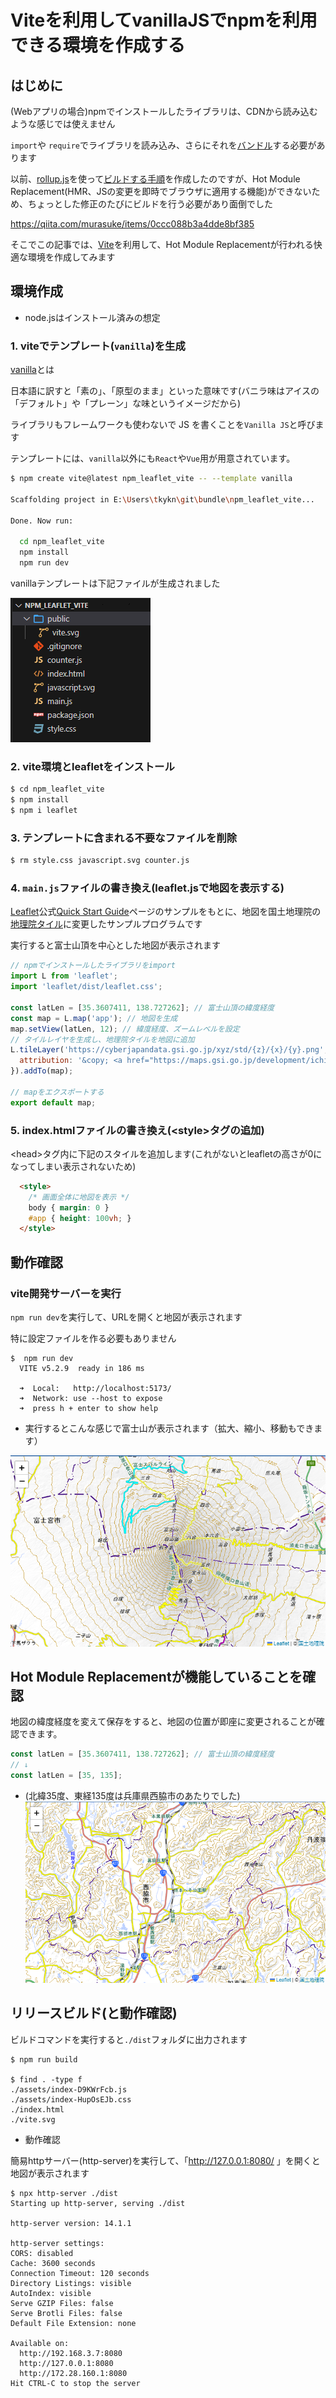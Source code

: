 # Viteを利用してvanillaJSでnpmを利用できる環境を作成する

## はじめに

(Webアプリの場合)npmでインストールしたライブラリは、CDNから読み込むような感じでは使えません

`import`や `require`でライブラリを読み込み、さらにそれを[バンドル](https://qiita.com/kome1996/items/1731e53cfefed79eafcc)する必要があります

以前、[rollup.js](https://rollupjs.org/)を使って[ビルドする手順](https://qiita.com/murasuke/items/0ccc088b3a4dde8bf385)を作成したのですが、Hot Module Replacement(HMR、JSの変更を即時でブラウザに適用する機能)ができないため、ちょっとした修正のたびにビルドを行う必要があり面倒でした

https://qiita.com/murasuke/items/0ccc088b3a4dde8bf385

そこでこの記事では、[Vite](https://ja.vitejs.dev/)を利用して、Hot Module Replacementが行われる快適な環境を作成してみます

## 環境作成

* node.jsはインストール済みの想定

### 1. viteでテンプレート(`vanilla`)を生成

[vanilla](https://ja.wikipedia.org/wiki/%E3%83%90%E3%83%8B%E3%83%A9_(%E3%82%BD%E3%83%95%E3%83%88%E3%82%A6%E3%82%A7%E3%82%A2))とは

日本語に訳すと「素の」、「原型のまま」といった意味です(バニラ味はアイスの「デフォルト」や「プレーン」な味というイメージだから)

ライブラリもフレームワークも使わないで JS を書くことを`Vanilla JS`と呼びます

テンプレートには、`vanilla`以外にも`React`や`Vue`用が用意されています。

```bash
$ npm create vite@latest npm_leaflet_vite -- --template vanilla

Scaffolding project in E:\Users\tkykn\git\bundle\npm_leaflet_vite...

Done. Now run:

  cd npm_leaflet_vite
  npm install
  npm run dev
```
vanillaテンプレートは下記ファイルが生成されました

![img20](./img/img20.png)

### 2. vite環境とleafletをインストール
```bash
$ cd npm_leaflet_vite
$ npm install
$ npm i leaflet
```

### 3. テンプレートに含まれる不要なファイルを削除

```bash
$ rm style.css javascript.svg counter.js
```

### 4. `main.js`ファイルの書き換え(leaflet.jsで地図を表示する)

[Leaflet](https://leafletjs.com/)公式[Quick Start Guide](https://leafletjs.com/examples/quick-start/#:~:text=example%20stand%2Dalone.-,Preparing%20your%20page,-Before%20writing%20any)ページのサンプルをもとに、地図を国土地理院の[地理院タイル](https://maps.gsi.go.jp/development/ichiran.html)に変更したサンプルプログラムです

実行すると富士山頂を中心とした地図が表示されます


```javascript:main.js
// npmでインストールしたライブラリをimport
import L from 'leaflet';
import 'leaflet/dist/leaflet.css';

const latLen = [35.3607411, 138.727262]; // 富士山頂の緯度経度
const map = L.map('app'); // 地図を生成
map.setView(latLen, 12); // 緯度経度、ズームレベルを設定
// タイルレイヤを生成し、地理院タイルを地図に追加
L.tileLayer('https://cyberjapandata.gsi.go.jp/xyz/std/{z}/{x}/{y}.png', {
  attribution: '&copy; <a href="https://maps.gsi.go.jp/development/ichiran.html">国土地理院</a>',
}).addTo(map);

// mapをエクスポートする
export default map;
```

### 5. index.htmlファイルの書き換え(&lt;style&gt;タグの追加)

&lt;head&gt;タグ内に下記のスタイルを追加します(これがないとleafletの高さが0になってしまい表示されないため)

```html
  <style>
    /* 画面全体に地図を表示 */
    body { margin: 0 }
    #app { height: 100vh; }
  </style>
```
## 動作確認

### vite開発サーバーを実行

`npm run dev`を実行して、URLを開くと地図が表示されます

特に設定ファイルを作る必要もありません
```
$  npm run dev
  VITE v5.2.9  ready in 186 ms

  ➜  Local:   http://localhost:5173/
  ➜  Network: use --host to expose
  ➜  press h + enter to show help
```
* 実行するとこんな感じで富士山が表示されます（拡大、縮小、移動もできます）

![img10](./img/img10.png)

## Hot Module Replacementが機能していることを確認

地図の緯度経度を変えて保存をすると、地図の位置が即座に変更されることが確認できます。

```javascript
const latLen = [35.3607411, 138.727262]; // 富士山頂の緯度経度
// ↓
const latLen = [35, 135];
```

* (北緯35度、東経135度は兵庫県西脇市のあたりでした)
![img30](./img/img30.png)


## リリースビルド(と動作確認)

ビルドコマンドを実行すると`./dist`フォルダに出力されます

```
$ npm run build

$ find . -type f
./assets/index-D9KWrFcb.js
./assets/index-HupOsEJb.css
./index.html
./vite.svg
```

* 動作確認

簡易httpサーバー(http-server)を実行して、「http://127.0.0.1:8080/ 」を開くと地図が表示されます
```
$ npx http-server ./dist
Starting up http-server, serving ./dist

http-server version: 14.1.1

http-server settings:
CORS: disabled
Cache: 3600 seconds
Connection Timeout: 120 seconds
Directory Listings: visible
AutoIndex: visible
Serve GZIP Files: false
Serve Brotli Files: false
Default File Extension: none

Available on:
  http://192.168.3.7:8080
  http://127.0.0.1:8080
  http://172.28.160.1:8080
Hit CTRL-C to stop the server
```
